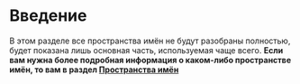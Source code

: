 # Введение
В этом разделе все пространства имён не будут разобраны полностью, будет показана лишь основная часть, используемая чаще всего. **Если вам нужна более подробная информация о каком-либо пространстве имён, то вам в раздел [Пространства имён](../../namespaces/list.md)**